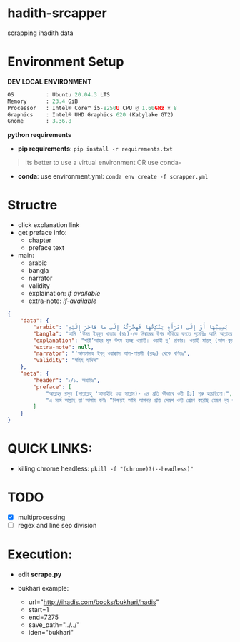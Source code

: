 # hadith-srcapper
scrapping ihadith data

# Environment Setup

**DEV LOCAL ENVIRONMENT**  

```python
OS          : Ubuntu 20.04.3 LTS       
Memory      : 23.4 GiB 
Processor   : Intel® Core™ i5-8250U CPU @ 1.60GHz × 8    
Graphics    : Intel® UHD Graphics 620 (Kabylake GT2)  
Gnome       : 3.36.8
```

**python requirements**

* **pip requirements**: ```pip install -r requirements.txt``` 

> Its better to use a virtual environment 
> OR use conda-

* **conda**: use environment.yml: ```conda env create -f scrapper.yml```

# Structre
* click explanation link
* get preface info:
    * chapter
    * preface text
* main:
    * arabic
    * bangla
    * narrator
    * validity
    * explaination: *if available*
    * extra-note: *if-available*

```json
{
    "data": {
        "arabic": "حَدَّثَنَا الْحُمَيْدِيُّ عَبْدُ اللَّهِ بْنُ الزُّبَيْرِ، قَالَ حَدَّثَنَا سُفْيَانُ، قَالَ حَدَّثَنَا يَحْيَى بْنُ سَعِيدٍ الأَنْصَارِيُّ، قَالَ أَخْبَرَنِي مُحَمَّدُ بْنُ إِبْرَاهِيمَ التَّيْمِيُّ، أَنَّهُ سَمِعَ عَلْقَمَةَ بْنَ وَقَّاصٍ اللَّيْثِيَّ، يَقُولُ سَمِعْتُ عُمَرَ بْنَ الْخَطَّابِ ـ رضى الله عنه ـ عَلَى الْمِنْبَرِ قَالَ سَمِعْتُ رَسُولَ اللَّهِ صلى الله عليه وسلم يَقُولُ \" إِنَّمَا الأَعْمَالُ بِالنِّيَّاتِ، وَإِنَّمَا لِكُلِّ امْرِئٍ مَا نَوَى، فَمَنْ كَانَتْ هِجْرَتُهُ إِلَى دُنْيَا يُصِيبُهَا أَوْ إِلَى امْرَأَةٍ يَنْكِحُهَا فَهِجْرَتُهُ إِلَى مَا هَاجَرَ إِلَيْهِ",
        "bangla": "আমি ‘উমর ইব্‌নুল খাত্তাব (রাঃ)-কে মিম্বারের উপর দাঁড়িয়ে বলতে শুনেছিঃ আমি আল্লাহর রসূল (সাল্লাল্লাহু ‘আলাইহি ওয়া সাল্লাম)-কে বলতে শুনেছিঃ কাজ (এর প্রাপ্য হবে) নিয়ত অনুযায়ী। আর মানুষ তার নিয়ত অনুযায়ী প্রতিফল পাবে। তাই যার হিজরত হবে ইহকাল লাভের অথবা কোন মহিলাকে বিবাহ করার উদ্দেশ্যে- তবে তার হিজরত সে উদ্দেশ্যেই হবে, যে জন্যে, সে হিজরত করেছে।\n\n(৫৪, ২৫২৯, ৩৮৯৮, ৫০৭০, ৬৬৮৯, ৬৯৫৩; মুসলিম ২৩/৪৫ হাঃ ১৯০৭, আহমাদ ১৬৮) (আধুনিক প্রকাশনীঃ ১, ইসলামিক ফাউন্ডেশনঃ ১)",
        "explanation": "শারী‘আহ্‌র মূল উৎস হচ্ছে ওয়াহী। ওয়াহী দু’ প্রকার। ওয়াহী মাতলু (আল-কুরআন) ও ওয়াহী গাইরে মাতলু (সুন্নাহ ও হাদীস)। এবং দ্বীনে ইলাহীর ভিত্তি শুধুমাত্র দু’টি জিনিসের উপর প্রতিষ্ঠিত। ইজমা‘ ও কিয়াস কোন শার‘ঈ দলীল নয়। বরং যে কিয়াস এবং ইজমা‘ ওয়াহীর পক্ষে অর্থাৎ কুরআন ও সুন্নাহ মুতাবিক হবে তা গ্রহণযোগ্য এবং যেটা বিপক্ষে যাবে সেটা পরিত্যাজ্য ও অগ্রহণযোগ্য। এ প্রসঙ্গে আল্লাহ তা‘আলার বাণীঃ\n\n(يَا أَيُّهَا الَّذِينَ آمَنُوا أَطِيعُوا اللَّهَ وَأَطِيعُوا الرَّسُولَ وَأُولِي الْأَمْرِ مِنْكُمْ فَإِنْ تَنَازَعْتُمْ فِي شَيْءٍ فَرُدُّوهُ إِلَى اللَّهِ وَالرَّسُولِ إِنْ كُنْتُمْ تُؤْمِنُونَ بِاللَّهِ وَالْيَوْمِ الْآخِرِ ذَلِكَ خَيْرٌ وَأَحْسَنُ تَأْوِيلاً) (النساء:৫৯)\n(يَا أَيُّهَا الَّذِينَ آمَنُوا أَطِيعُوا اللَّهَ وَأَطِيعُوا الرَّسُولَ وَلا تُبْطِلُوا أَعْمَالَكُمْ) (محمد:৩৩)\n\nকিন-ু বাতিল ফির্কার লোকেরা ইজমা‘ ও কিয়াসকে ওয়াহীর আসনে বসিয়েছে এবং বলে থাকেঃ শারী‘আহ্‌র ভিত্তি চারটি বিষয়ের উপর। কুরআন, সুন্নাহ, ইজমা‘ ও কিয়াস। বড় আশ্চর্যের বিষয় এই যে, সহাবায়ে কেরাম যাদের উপর আল্লাহ তা‘আলা তার সন্তুষ্টির ঘোষণা দিয়েছেন, তাদেরকে সত্যবাদী বলে স্বীকৃতি দেয়া হয়েছে এবং মুসলিম উম্মাহ এ ব্যাপারে সকলেই একমত। অথচ তারা সহাবায়ে কেরামকে দু’ ভাগে ভাগ করেছেন। (১) ফকীহ (২) গাইরে ফকীহ। আর বলেছেন যে সকল সহাবী ফকীহ ছিলেন তারা যদি কিয়াসের বিপরীতে হাদীস বর্ণনা করেন তবে তা গ্রহণযোগ্য কিন্তু যে সকল সহাবী গাইরে ফকীহ অর্থাৎ ফকীহ নন তাঁরা যদি কিয়াসের খেলাফ হাদীস বর্ণনা করেন তাহলে তা গ্রহণযোগ্য বলে বিবেচিত হবে না।\n\nপ্রকৃতপক্ষে এটা উম্মাতে মুহাম্মাদিয়াহকে সিরাতে মুস্তাকীমের পথ হতে সরিয়ে দেয়ার একটা বড় অস্ত্র এবং পরিকল্পনা। কেননা তাঁরা কিয়াসকে মূল এবং হাদীসকে দ্বিতীয় স্থানে রেখেছেন। সকল সহাবীর উপর আল্লাহ তা‘আলা সন্তুষ্ট কিন্তু তারা খুশী নন। সকল সহাবীর ব্যাপারে উম্মাতের ঐকমত্য রয়েছে। কিন্তু তাদের নিকট গাইরে ফকীহ সহাবীগণ ‘আদিল নন।\n\nধোঁকাবাজীর কিছু নমুনাঃ তারা বলেন, ফকীহ সহাবীগণ কিয়াসের খেলাফ হাদীস বর্ণনা করলে তা গ্রহণীয় হবে। কিন্তু গাইরে ফকীহ সহাবীগণ কিয়াসের খেলাফ হাদীস বর্ণনা করলে তা বাতিল হয়ে যাবে এবং কিয়াসের উপর ‘আমল করতে হবে।\n\nবাই‘য়ি মুসারাহ এর হাদীস আবূ হুরাইরাহ (রাঃ) হতে বর্ণিত এবং তা কিয়াসের খেলাফ। এই জন্য তা বাতিল। এবং কিয়াসের উপর ‘আমালযোগ্য। অথচ এই হাদীস ‘আবদুল্লাহ ইবনু মাস‘ঊদ (রাঃ) হতেও বর্ণিত হয়েছে। (দেখুন সহীহ বুখারী ২৮৮ পৃষ্ঠা রশিদিয়া ছাপা)",
        "extra-note": null,
        "narrator": "‘আলক্বামাহ ইব্‌নু ওয়াক্কাস আল-লায়সী (রহঃ) থেকে বর্ণিতঃ",
        "validity": "সহিহ হাদিস"
    },
    "meta": {
        "header": "১/১. অধ্যায়ঃ",
        "preface": [
            "আল্লাহ্‌র রসূল (সাল্লাল্লাহু 'আলাইহি ওয়া সাল্লাম)- এর প্রতি কীভাবে ওহী [১] শুরু হয়েছিলো।",
            "এ মর্মে আল্লাহ তা’আলার বাণীঃ “নিশ্চয়ই আমি আপনার প্রতি সেরূপ ওহী প্রেরণ করেছি যেরূপ নূহ ও তাঁর পরবর্তী নবীদের প্রতি ওহী প্রেরণ করেছিলাম”। (সূরা আন-নিসা ৪/১৬৩)"
        ]
    }
}
```

# QUICK LINKS:
* killing chrome headless: ```pkill -f "(chrome)?(--headless)"```

# TODO
- [x] multiprocessing
- [ ] regex and line sep division

# Execution:
* edit **scrape.py**

* bukhari example:
    * url="http://ihadis.com/books/bukhari/hadis"
    * start=1
    * end=7275
    * save_path="../../"
    * iden="bukhari"